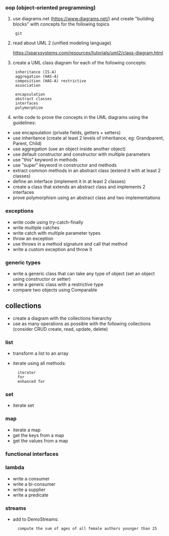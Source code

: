 ### oop (object-oriented programming)

1. use diagrams.net (https://www.diagrams.net/) and create "building blocks" with concepts for the following topics

        git

2. read about UML 2 (unified modeling language)

   https://sparxsystems.com/resources/tutorials/uml2/class-diagram.html

3. create a UML class diagram for each of the following concepts:

        inheritance (IS-A)
        aggregation (HAS-A) 
        composition (HAS-A) restrictive
        association
        
        encapsulation
        abstract classes
        interfaces
        polymorphism

4. write code to prove the concepts in the UML diagrams using the guidelines:

- use encapsulation (private fields, getters + setters)
- use inheritance (create at least 2 levels of inheritance, eg: Grandparent, Parent, Child)
- use aggregation (use an object inside another object)
- use default constructor and constructor with multiple parameters
- use "this" keyword in methods
- use "super" keyword in constructor and methods
- extract common methods in an abstract class (extend it with at least 2 classes)
- define an interface (implement it in at least 2 classes)
- create a class that extends an abstract class and implements 2 interfaces
- prove polymorphism using an abstract class and two implementations

### exceptions

- write code using try-catch-finally
- write multiple catches
- write catch with multiple parameter types
- throw an exception
- use throws in a method signature and call that method
- write a custom exception and throw it

### generic types

- write a generic class that can take any type of object (set an object using constructor or setter)
- write a generic class with a restrictive type
- compare two objects using Comparable

## collections

- create a diagram with the collections hierarchy
- use as many operations as possible with the following collections
  (consider CRUD create, read, update, delete)

### list

- transform a list to an array
- iterate using all methods:

        iterator
        for
        enhanced for

### set

- iterate set

### map

- iterate a map
- get the keys from a map
- get the values from a map

### functional interfaces

### lambda

- write a consumer
- write a bi-consumer
- write a supplier
- write a predicate

### streams

- add to DemoStreams:

        compute the sum of ages of all female authors younger than 25